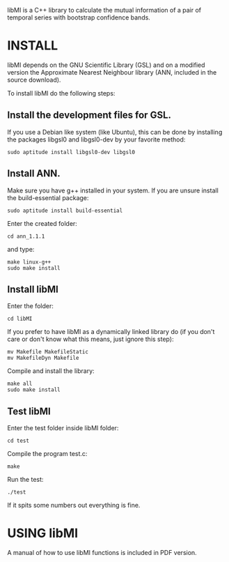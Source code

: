 libMI is a C++ library to calculate the mutual information of a pair of temporal series with bootstrap confidence bands.

# INSTALL #

libMI depends on the GNU Scientific Library (GSL) and on a modified version the Approximate Nearest Neighbour library (ANN, included in the source download).

To install libMI do the following steps:

## Install the development files for GSL. ##

If you use a Debian like system (like Ubuntu), this can be done by installing the packages libgsl0 and libgsl0-dev by your favorite method:

```
sudo aptitude install libgsl0-dev libgsl0
```

## Install ANN. ##

Make sure you have g++ installed in your system. If you are unsure install the build-essential package:

```
sudo aptitude install build-essential
```

Enter the created folder:
```
cd ann_1.1.1 
```

and type:

```
make linux-g++
sudo make install
```

## Install libMI ##

Enter the folder:
```
cd libMI
```

If you prefer to have libMI as a dynamically linked library do (if you don't care or don't know what this means, just ignore this step):
```
mv Makefile MakefileStatic
mv MakefileDyn Makefile
```

Compile and install the library:
```
make all
sudo make install
```

## Test libMI ##

Enter the test folder inside libMI folder:
```
cd test
```

Compile the program test.c:
```
make
```

Run the test:
```
./test
```

If it spits some numbers out everything is fine.

# USING libMI #

A manual of how to use libMI functions is included in PDF version.